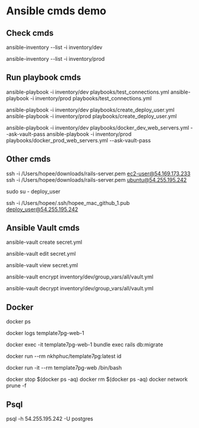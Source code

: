 # Ansible cmds demo

## Check cmds
<!-- Check dev inventory -->
ansible-inventory --list -i inventory/dev
<!-- Check production inventory -->
ansible-inventory --list -i inventory/prod

## Run playbook cmds
<!-- Test by ping and print messages -->
ansible-playbook -i inventory/dev playbooks/test_connections.yml
ansible-playbook -i inventory/prod playbooks/test_connections.yml

<!-- Create deploy user, add SSH keys, create ansible directory -->
ansible-playbook -i inventory/dev playbooks/create_deploy_user.yml
ansible-playbook -i inventory/prod playbooks/create_deploy_user.yml

<!-- Install Postgresql, DragonflyDB, Project and Nginx using Docker -->
ansible-playbook -i inventory/dev playbooks/docker_dev_web_servers.yml --ask-vault-pass
ansible-playbook -i inventory/prod playbooks/docker_prod_web_servers.yml --ask-vault-pass

## Other cmds
<!-- Connect to server as ec2-user / ubuntu -->
ssh -i /Users/hopee/downloads/rails-server.pem ec2-user@54.169.173.233
ssh -i /Users/hopee/downloads/rails-server.pem ubuntu@54.255.195.242

<!-- Switch to the deploy_user user -->
sudo su - deploy_user

<!-- Or login as deploy_user -->
ssh -i /Users/hopee/.ssh/hopee_mac_github_1.pub deploy_user@54.255.195.242

## Ansible Vault cmds
<!-- Create an encrypted file -->
ansible-vault create secret.yml

<!-- Edit an encrypted file -->
ansible-vault edit secret.yml

<!-- View an encrypted file -->
ansible-vault view secret.yml

<!-- Encrypt an existing file -->
ansible-vault encrypt inventory/dev/group_vars/all/vault.yml

<!-- Decrypt an existing file -->
ansible-vault decrypt inventory/dev/group_vars/all/vault.yml

## Docker
<!-- Check running Docker containers -->
docker ps

<!-- view container logs -->
docker logs template7pg-web-1

<!-- Run a command in a running container -->
docker exec -it template7pg-web-1 bundle exec rails db:migrate

<!-- Get UID and GID of user in the container -->
docker run --rm nkhphuc/template7pg:latest id

<!-- Access docker image -->
docker run -it --rm template7pg-web /bin/bash

<!-- Remove all docker containers and networks -->
docker stop $(docker ps -aq)
docker rm $(docker ps -aq)
docker network prune -f

## Psql
<!-- Connect to postgres database -->
psql -h 54.255.195.242 -U postgres
